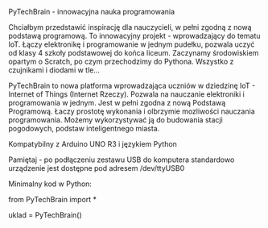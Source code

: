 PyTechBrain - innowacyjna nauka programowania

Chciałbym przedstawić inspirację dla nauczycieli, w pełni zgodną z nową podstawą programową. To innowacyjny projekt - wprowadzający do tematu IoT. 
Łączy elektronikę i programowanie w jednym pudełku, pozwala uczyć od klasy 4 szkoły podstawowej do końca liceum. 
Zaczynamy środowiskiem opartym o Scratch, po czym przechodzimy do Pythona. Wszystko z czujnikami i diodami w tle...

PyTechBrain to nowa platforma wprowadzająca uczniów w dziedzinę IoT - Internet of Things (Internet Rzeczy). 
Pozwala na nauczanie elektroniki i programowania w jednym. Jest w pełni zgodna z nową Podstawą Programową. 
Łaczy prostotę wykonania i olbrzymie mozliwości nauczania programowania. Możemy wykorzystywać ją do budowania stacji pogodowych, podstaw inteligentnego miasta.  

Kompatybilny z Arduino UNO R3 i językiem Python

Pamiętaj - po podłączeniu zestawu USB do komputera standardowo urządzenie jest dostępne pod adresem /dev/ttyUSB0

Minimalny kod w Python:


from PyTechBrain import *

uklad = PyTechBrain()


